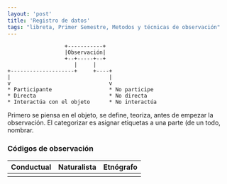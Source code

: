 ```yaml
---
layout: 'post'
title: 'Registro de datos'
tags: "libreta, Primer Semestre, Metodos y técnicas de observación"
---
```


````
                  +-----------+
                  |Observación|
                  +--+-----+--+
                     |     |
+--------------------+     +----+
|                               |
v                               v
* Participante                  * No participe
* Directa                       * No directa
* Interactúa con el objeto      * No interactúa

````

Primero se piensa en el objeto, se define, teoriza, antes de empezar la observación. El categorizar es asignar etiquetas a una parte (de un todo, nombrar.

### Códigos de observación

| Conductual               | Naturalista              | Etnógrafo                |
|--------------------------|--------------------------|--------------------------|
|                          |                          |                          |
